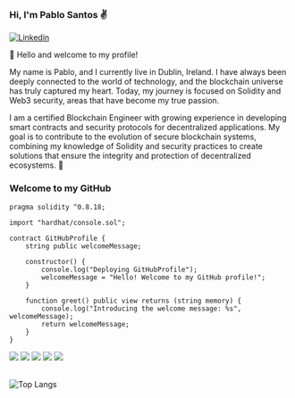 ### Hi, I'm Pablo Santos ✌️

[![Linkedin](https://img.shields.io/badge/LinkedIn-0077B5?style=for-the-badge&logo=linkedin&logoColor=white)](https://www.linkedin.com/in/pablo-santos-46794a269/)

👋 Hello and welcome to my profile!

My name is Pablo, and I currently live in Dublin, Ireland. I have always been deeply connected to the world of technology, and the blockchain universe has truly captured my heart. Today, my journey is focused on Solidity and Web3 security, areas that have become my true passion.

I am a certified Blockchain Engineer with growing experience in developing smart contracts and security protocols for decentralized applications. My goal is to contribute to the evolution of secure blockchain systems, combining my knowledge of Solidity and security practices to create solutions that ensure the integrity and protection of decentralized ecosystems. 🚀



### Welcome to my GitHub

```solidity
pragma solidity ^0.8.18;

import "hardhat/console.sol";

contract GitHubProfile {
    string public welcomeMessage;

    constructor() {
        console.log("Deploying GitHubProfile");
        welcomeMessage = "Hello! Welcome to my GitHub profile!";
    }

    function greet() public view returns (string memory) {
        console.log("Introducing the welcome message: %s", welcomeMessage);
        return welcomeMessage;
    }
}

```


<div>
    <span style="display: inline-block">
        <img src="https://img.shields.io/badge/Solidity-e6e6e6?style=for-the-badge&logo=solidity&logoColor=black" />
    </span>
    <span style="display: inline-block">
        <img src="https://img.shields.io/badge/JavaScript-F7DF1E?style=for-the-badge&logo=javascript&logoColor=black" />
    </span>
    <span style="display: inline-block">
        <img src="https://img.shields.io/badge/Rust-000000?style=for-the-badge&logo=rust&logoColor=white" />
    </span>
    <span style="display: inline-block">
        <img src="https://img.shields.io/badge/hyperledger-2F3134?style=for-the-badge&logo=hyperledger&logoColor=white" />
    </span>
    <span style="display: inline-block">
        <img src="https://img.shields.io/badge/HTML5-E34F26?style=for-the-badge&logo=html5&logoColor=white" />
    </span>
</div><br/>                                                                                                               

![Top Langs](https://github-readme-stats.vercel.app/api/top-langs/?username=thepablosantos&layout=compact)
